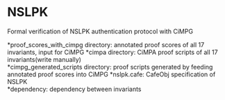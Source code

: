 # NSLPK
Formal verification of NSLPK authentication protocol with CiMPG 
  
*proof_scores_with_cimpg directory: annotated proof scores of all 17 invariants, input for CiMPG
*cimpa directory: CiMPA proof scripts of all 17 invariants(write manually)   
*cimpg_generated_scripts directory: proof scripts generated by feeding annotated proof scores into CiMPG
*nslpk.cafe: CafeObj specification of NSLPK   
*dependency: dependency between invariants  



